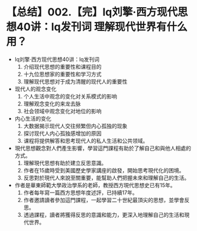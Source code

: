 # 【总结】002.【完】lq刘擎·西方现代思想40讲：lq发刊词  理解现代世界有什么用？

-   lq刘擎·西方现代思想40讲：lq发刊词
    1.  介绍现代思想的重要性和课程目的
    2.  十九位思想家的重要性和学习方式
    3.  理解现代思想对于成为清醒的现代人的重要性
-   现代人的观念变化
    1.  个人生活中观念的变化对关系模式的影响
    2.  理解观念变化的来龙去脉
    3.  社会领域中观念变化对地位的影响
-   内心生活的变化
    1.  大数据揭示现代人交往频繁但内心孤独的现象
    2.  探讨现代人内心孤独感增加的原因
    3.  课程将提供解答和思考现代人的私人生活和公共领域。
-   現代思想觀念對人們產生影響，學習這門課程有助於了解自己和與他人相處的方式。
    1.  理解現代思想有助於建立反思意識。
    2.  作者在15歲時受到美國歷史學家講座的啟發，開始思考現代化的困境。
    3.  反思對於現代人來說至關重要，能幫助人們把握未來和理解自己的生活。
-   作者是華東師範大學政治學系的老師，教授西方現代思想史已有15年。
    1.  作者每年寫一篇西方思想年度述評，已持續17年。
    2.  作者邀請讀者參加這門課程，一起學習二十世紀最頂尖的思想，並學會反思。
    3.  透過課程，讀者將獲得反思的意識和能力，更深入地理解自己的生活和現代世界。